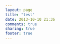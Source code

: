 ```yaml
---
layout: page
title: "test"
date: 2013-10-10 21:36
comments: true
sharing: true
footer: true
---
```


